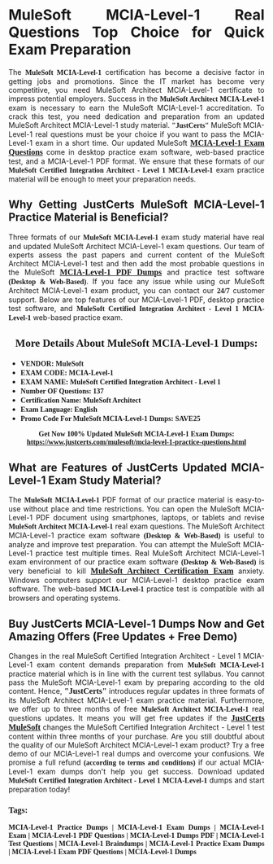 <h1 style="text-align: justify;"><strong>MuleSoft MCIA-Level-1 Real Questions Top Choice for Quick Exam Preparation</strong></h1>

<p style="text-align: justify;">The <span style="font-family:Georgia,serif;"><strong>MuleSoft MCIA-Level-1</strong></span> certification has become a decisive factor in getting jobs and promotions. Since the IT market has become very competitive, you need MuleSoft Architect MCIA-Level-1 certificate to impress potential employers. Success in the <span style="font-family:Georgia,serif;"><strong>MuleSoft Architect MCIA-Level-1</strong></span> exam is necessary to earn the MuleSoft MCIA-Level-1 accreditation. To crack this test, you need dedication and preparation from an updated MuleSoft Architect MCIA-Level-1 study material. <span style="font-size:14px;"><span style="font-family:Georgia,serif;"><strong>"JustCerts"</strong></span></span> MuleSoft MCIA-Level-1 real questions must be your choice if you want to pass the MCIA-Level-1 exam in a short time. Our updated MuleSoft <a href="https://www.justcerts.com/mulesoft/mcia-level-1-practice-questions.html"><span style="font-size:16px;"><span style="font-family:Georgia,serif;"><strong>MCIA-Level-1 Exam Questions</strong></span></span></a> come in desktop practice exam software, web-based practice test, and a MCIA-Level-1 PDF format. We ensure that these formats of our <span style="font-family:Georgia,serif;"><strong>MuleSoft Certified Integration Architect - Level 1 MCIA-Level-1</strong></span> exam practice material will be enough to meet your preparation needs.</p>

<h2 style="text-align: justify;"><strong>Why Getting JustCerts MuleSoft MCIA-Level-1 Practice Material is Beneficial?</strong></h2>

<p style="text-align: justify;">Three formats of our <span style="font-family:Georgia,serif;"><strong>MuleSoft MCIA-Level-1</strong></span> exam study material have real and updated MuleSoft Architect MCIA-Level-1 exam questions. Our team of experts assess the past papers and current content of the MuleSoft Architect MCIA-Level-1 test and then add the most probable questions in the MuleSoft <a href="https://www.justcerts.com/mulesoft/mcia-level-1-practice-questions.html"><span style="font-size:16px;"><span style="font-family:Georgia,serif;"><strong>MCIA-Level-1 PDF Dumps</strong></span></span></a> and practice test software <span style="font-family:Georgia,serif;"><strong>(Desktop & Web-Based)</strong></span>. If you face any issue while using our MuleSoft Architect MCIA-Level-1 exam product, you can contact our <span style="font-family:Georgia,serif;"><strong>24/7</strong></span> customer support. Below are top features of our MCIA-Level-1 PDF, desktop practice test software, and <span style="font-family:Georgia,serif;"><strong>MuleSoft Certified Integration Architect - Level 1 MCIA-Level-1</strong></span> web-based practice exam.</p>

<h2 style="text-align: center;"><strong><span style="font-family:Georgia,serif;">More Details About MuleSoft MCIA-Level-1 Dumps:</span></strong></h2>

<ul>
	<li style="text-align: justify;"><span style="font-size:14px;"><span style="font-family:Georgia,serif;"><strong>VENDOR: MuleSoft</strong></span></span></li>
	<li style="text-align: justify;"><span style="font-size:14px;"><span style="font-family:Georgia,serif;"><strong>EXAM CODE: MCIA-Level-1</strong></span></span></li>
	<li style="text-align: justify;"><span style="font-size:14px;"><span style="font-family:Georgia,serif;"><strong>EXAM NAME: MuleSoft Certified Integration Architect - Level 1</strong></span></span></li>
	<li style="text-align: justify;"><span style="font-size:14px;"><span style="font-family:Georgia,serif;"><strong>Number OF Questions: 137</strong></span></span></li>
	<li style="text-align: justify;"><span style="font-size:14px;"><span style="font-family:Georgia,serif;"><strong>Certification Name: MuleSoft Architect</strong></span></span></li>
	<li style="text-align: justify;"><span style="font-size:14px;"><span style="font-family:Georgia,serif;"><strong>Exam Language: English</strong></span></span></li>
	<li style="text-align: justify;"><span style="font-size:14px;"><span style="font-family:Georgia,serif;"><strong>Promo Code For MuleSoft MCIA-Level-1 Dumps: SAVE25</strong></span></span></li>
</ul>

<p style="text-align: center;"><strong><span style="font-family:Georgia,serif;"><span style="font-size:14px;">Get Now 100% Updated MuleSoft MCIA-Level-1 Exam Dumps:</span> <a href="https://www.justcerts.com/mulesoft/mcia-level-1-practice-questions.html">https://www.justcerts.com/mulesoft/mcia-level-1-practice-questions.html</a></span></strong></p>

<h2 style="text-align: justify;"><strong>What are Features of JustCerts Updated MCIA-Level-1 Exam Study Material?</strong></h2>

<p style="text-align: justify;">The <span style="font-family:Georgia,serif;"><strong>MuleSoft MCIA-Level-1</strong></span> PDF format of our practice material is easy-to-use without place and time restrictions. You can open the MuleSoft MCIA-Level-1 PDF document using smartphones, laptops, or tablets and revise <span style="font-family:Georgia,serif;"><strong>MuleSoft Architect MCIA-Level-1</strong></span> real exam questions. The MuleSoft Architect MCIA-Level-1 practice exam software <span style="font-family:Georgia,serif;"><strong>(Desktop & Web-Based)</strong></span> is useful to analyze and improve test preparation. You can attempt the MuleSoft MCIA-Level-1 practice test multiple times. Real MuleSoft Architect MCIA-Level-1 exam environment of our practice exam software <span style="font-family:Georgia,serif;"><strong>(Desktop & Web-Based)</strong></span> is very beneficial to kill <a href="https://www.justcerts.com/mulesoft/mulesoft-architect-certification-exams.html"><span style="font-size:16px;"><span style="font-family:Georgia,serif;"><strong>MuleSoft Architect Certification Exam</strong></span></span></a> anxiety. Windows computers support our MCIA-Level-1 desktop practice exam software. The web-based <span style="font-family:Georgia,serif;"><strong>MCIA-Level-1 </strong></span> practice test is compatible with all browsers and operating systems.</p>

<h2 style="text-align: justify;"><strong>Buy JustCerts MCIA-Level-1 Dumps Now and Get Amazing Offers (Free Updates + Free Demo)</strong></h2>

<p style="text-align: justify;">Changes in the real MuleSoft Certified Integration Architect - Level 1 MCIA-Level-1 exam content demands preparation from <span style="font-family:Georgia,serif;"><strong>MuleSoft MCIA-Level-1</strong></span> practice material which is in line with the current test syllabus. You cannot pass the MuleSoft MCIA-Level-1 exam by preparing according to the old content. Hence, <span style="font-size:16px;"><span style="font-family:Georgia,serif;"><strong>"JustCerts"</strong></span></span> introduces regular updates in three formats of its MuleSoft Architect MCIA-Level-1 exam practice material. Furthermore, we offer up to three months of free <span style="font-family:Georgia,serif;"><strong>MuleSoft Architect MCIA-Level-1 </strong></span>real questions updates. It means you will get free updates if the <a href="https://www.justcerts.com/mulesoft-certification-exams.html"><span style="font-size:16px;"><span style="font-family:Georgia,serif;"><strong>JustCerts MuleSoft</strong></span></span></a> changes the MuleSoft Certified Integration Architect - Level 1 test content within three months of your purchase. Are you still doubtful about the quality of our MuleSoft Architect MCIA-Level-1 exam product? Try a free demo of our MCIA-Level-1 real dumps and overcome your confusions. We promise a full refund <span style="font-family:Georgia,serif;"><strong>(according to terms and conditions)</strong></span> if our actual MCIA-Level-1 exam dumps don't help you get success. Download updated <span style="font-family:Georgia,serif;"><strong>MuleSoft Certified Integration Architect - Level 1 MCIA-Level-1</strong></span> dumps and start preparation today!</p>

<h3 style="text-align: justify;"><span style="font-family:Georgia,serif;"><strong>Tags:</strong></span></h3>

<p style="text-align: justify;"><span style="font-family:Georgia,serif;"><strong>MCIA-Level-1 Practice Dumps | MCIA-Level-1 Exam Dumps | MCIA-Level-1 Exam | MCIA-Level-1 PDF Questions | MCIA-Level-1 Dumps PDF | MCIA-Level-1 Test Questions | MCIA-Level-1 Braindumps | MCIA-Level-1 Practice Exam Dumps | MCIA-Level-1 Exam PDF Questions | MCIA-Level-1 Dumps</strong></span></p>
